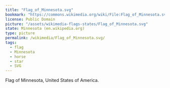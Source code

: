 ```yaml
---
title: "Flag_of_Minnesota.svg"
bookmark: "https://commons.wikimedia.org/wiki/File:Flag_of_Minnesota.svg"
license: Public Domain
picture: "/assets/wikimedia-flags-states/Flag_of_Minnesota.svg"
state: Minnesota (en.wikipedia.org)
type: picture
permalink: /wikimedia/Flag_of_Minnesota.svg/
tags:
  - flag
  - Minnesota
  - horse
  - star
  - SVG
---
```

Flag of Minnesota, United States of America.